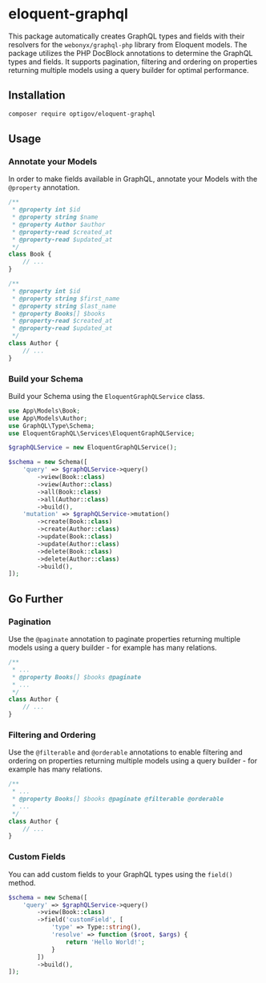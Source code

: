 # eloquent-graphql

This package automatically creates GraphQL types and fields with their resolvers for the `webonyx/graphql-php` library
from Eloquent models. The package
utilizes the PHP DocBlock annotations to determine the GraphQL types and fields.
It supports pagination, filtering and ordering on properties returning multiple models using a query builder
for optimal performance.

## Installation

```bash
composer require optigov/eloquent-graphql
```

## Usage

### Annotate your Models

In order to make fields available in GraphQL, annotate your Models with the `@property` annotation.

```php
/**
 * @property int $id
 * @property string $name
 * @property Author $author
 * @property-read $created_at
 * @property-read $updated_at
 */ 
class Book {
    // ...
}
```

```php
/**
 * @property int $id
 * @property string $first_name
 * @property string $last_name
 * @property Books[] $books
 * @property-read $created_at
 * @property-read $updated_at
 */ 
class Author {
    // ...
}
```

### Build your Schema

Build your Schema using the `EloquentGraphQLService` class.

```php
use App\Models\Book;
use App\Models\Author;
use GraphQL\Type\Schema;
use EloquentGraphQL\Services\EloquentGraphQLService;

$graphQLService = new EloquentGraphQLService();

$schema = new Schema([
    'query' => $graphQLService->query()
        ->view(Book::class)
        ->view(Author::class)
        ->all(Book::class)
        ->all(Author::class)
        ->build(),
    'mutation' => $graphQLService->mutation()
        ->create(Book::class)
        ->create(Author::class)
        ->update(Book::class)
        ->update(Author::class)
        ->delete(Book::class)
        ->delete(Author::class)
        ->build(),
]);
```

## Go Further

### Pagination

Use the `@paginate` annotation to paginate properties returning multiple models using a query builder - for example has
many relations.

```php
/**
 * ...
 * @property Books[] $books @paginate
 * ...
 */
class Author {
    // ...
}
```

### Filtering and Ordering

Use the `@filterable` and `@orderable` annotations to enable filtering and ordering on properties returning multiple
models using a query builder - for example has many relations.

```php
/**
 * ...
 * @property Books[] $books @paginate @filterable @orderable
 * ...
 */
class Author {
    // ...
}
```

### Custom Fields

You can add custom fields to your GraphQL types using the `field()` method.

```php
$schema = new Schema([
    'query' => $graphQLService->query()
        ->view(Book::class)
        ->field('customField', [
            'type' => Type::string(),
            'resolve' => function ($root, $args) {
                return 'Hello World!';
            }
        ])
        ->build(),
]);